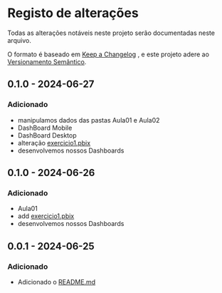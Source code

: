 # Registo de alterações
Todas as alterações notáveis neste projeto serão documentadas neste arquivo.

O formato é baseado em [Keep a Changelog](https://keepachangelog.com/pt-BR/1.1.0/) , e este projeto adere ao [Versionamento Semântico](https://semver.org/lang/pt-BR/).

## 0.1.0 - 2024-06-27

### Adicionado

- manipulamos dados das pastas Aula01 e Aula02
- DashBoard Mobile
- DashBoard Desktop 
- alteração [exercicio1.pbix](/Aula01/exercicio1.pbix)
- desenvolvemos nossos Dashboards  

## 0.1.0 - 2024-06-26

### Adicionado

- Aula01
- add [exercicio1.pbix](/Aula01/exercicio1.pbix)
- desenvolvemos nossos Dashboards  

## 0.0.1 - 2024-06-25

### Adicionado
- Adicionado o [README.md](/README.md)